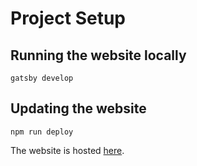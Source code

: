 # Project Setup
## Running the website locally
```gatsby develop```
  
## Updating the website
```npm run deploy```
  
The website is hosted [here](https://gear61.github.io/lion-brothers/).
